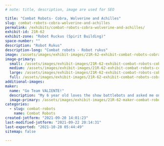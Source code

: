 ```yaml
---
# note: title, description, image are used for SEO

title: "Combat Robots- Cobra, Wolverine and Achilles"
slug: combat-robots-cobra-wolverine-and-achilles
permalink: /exhibits/combat-robots-cobra-wolverine-and-achilles/
exhibit-id: 21R-62
exhibit-zone: "Robot Ruckus (Spirit Building)"
space-number: ""
description: "Robot Rukus"
description-long: "Combat robots - Robot rukus"
image: /assets/images/exhibit-images/21R-62-exhibit-combat-robots-cobra-wolverine-and-achilles-c58ddd8f-cbaa-46f1-9342-97299ec65b5c-large.jpeg
image-primary: 
  small: /assets/images/exhibit-images/21R-62-exhibit-combat-robots-cobra-wolverine-and-achilles-c58ddd8f-cbaa-46f1-9342-97299ec65b5c-small.jpeg
  medium: /assets/images/exhibit-images/21R-62-exhibit-combat-robots-cobra-wolverine-and-achilles-c58ddd8f-cbaa-46f1-9342-97299ec65b5c-medium.jpeg
  large: /assets/images/exhibit-images/21R-62-exhibit-combat-robots-cobra-wolverine-and-achilles-c58ddd8f-cbaa-46f1-9342-97299ec65b5c-large.jpeg
  full: /assets/images/exhibit-images/21R-62-exhibit-combat-robots-cobra-wolverine-and-achilles-c58ddd8f-cbaa-46f1-9342-97299ec65b5c-full.jpeg
additional-images: 
maker: 
  name: "Go Team VALIENTE!"
  description: "My 6 year old loves the show battlebots and asked me one day help him build a robot. I am an ER nurse and have zero engineering experience but I love my son and I&#039;m trying to encourage his fascination with engineering. We work together on all our robots and can&#039;t wait to show what we can do!"
  image-primary: /assets/images/exhibit-images/21R-62-maker-combat-robots-cobra-wolverine-and-achilles-6d3f8c6e-c056-4572-bf7d-56b4289b07ef-medium.jpeg
categories: 
  - slug: combat-robots
    name: Combat Robots
created-jotform: "2021-09-20 14:01:23"
last-modified-jotform: "2021-09-22 20:14:31"
last-exported: "2021-10-28 05:44:49"
sitemap: false

---
```

